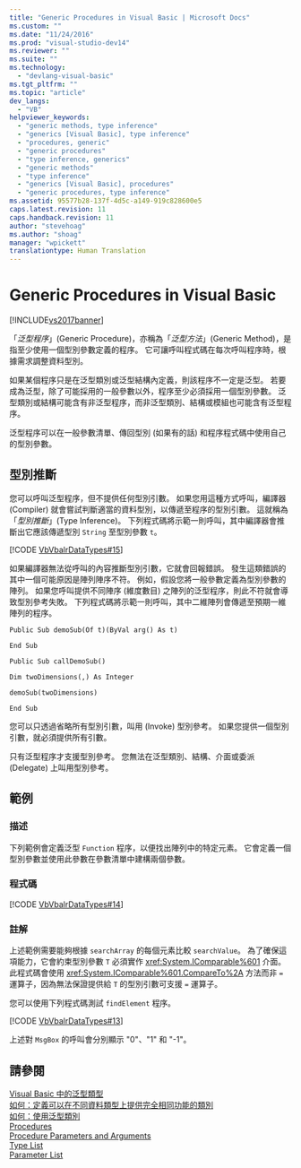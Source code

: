 ```yaml
---
title: "Generic Procedures in Visual Basic | Microsoft Docs"
ms.custom: ""
ms.date: "11/24/2016"
ms.prod: "visual-studio-dev14"
ms.reviewer: ""
ms.suite: ""
ms.technology: 
  - "devlang-visual-basic"
ms.tgt_pltfrm: ""
ms.topic: "article"
dev_langs: 
  - "VB"
helpviewer_keywords: 
  - "generic methods, type inference"
  - "generics [Visual Basic], type inference"
  - "procedures, generic"
  - "generic procedures"
  - "type inference, generics"
  - "generic methods"
  - "type inference"
  - "generics [Visual Basic], procedures"
  - "generic procedures, type inference"
ms.assetid: 95577b28-137f-4d5c-a149-919c828600e5
caps.latest.revision: 11
caps.handback.revision: 11
author: "stevehoag"
ms.author: "shoag"
manager: "wpickett"
translationtype: Human Translation
---
```

# Generic Procedures in Visual Basic
[!INCLUDE[vs2017banner](../../../../csharp/includes/vs2017banner.md)]

「*泛型程序*」\(Generic Procedure\)，亦稱為「*泛型方法*」\(Generic Method\)，是指至少使用一個型別參數定義的程序。  它可讓呼叫程式碼在每次呼叫程序時，根據需求調整資料型別。  
  
 如果某個程序只是在泛型類別或泛型結構內定義，則該程序不一定是泛型。  若要成為泛型，除了可能採用的一般參數以外，程序至少必須採用一個型別參數。  泛型類別或結構可能含有非泛型程序，而非泛型類別、結構或模組也可能含有泛型程序。  
  
 泛型程序可以在一般參數清單、傳回型別 \(如果有的話\) 和程序程式碼中使用自己的型別參數。  
  
## 型別推斷  
 您可以呼叫泛型程序，但不提供任何型別引數。  如果您用這種方式呼叫，編譯器 \(Compiler\) 就會嘗試判斷適當的資料型別，以傳遞至程序的型別引數。  這就稱為「*型別推斷*」\(Type Inference\)。  下列程式碼將示範一則呼叫，其中編譯器會推斷出它應該傳遞型別 `String` 至型別參數 `t`。  
  
 [!CODE [VbVbalrDataTypes#15](../CodeSnippet/VS_Snippets_VBCSharp/VbVbalrDataTypes#15)]  
  
 如果編譯器無法從呼叫的內容推斷型別引數，它就會回報錯誤。  發生這類錯誤的其中一個可能原因是陣列陣序不符。  例如，假設您將一般參數定義為型別參數的陣列。  如果您呼叫提供不同陣序 \(維度數目\) 之陣列的泛型程序，則此不符就會導致型別參考失敗。  下列程式碼將示範一則呼叫，其中二維陣列會傳遞至預期一維陣列的程序。  
  
 `Public Sub demoSub(Of t)(ByVal arg() As t)`  
  
 `End Sub`  
  
 `Public Sub callDemoSub()`  
  
 `Dim twoDimensions(,) As Integer`  
  
 `demoSub(twoDimensions)`  
  
 `End Sub`  
  
 您可以只透過省略所有型別引數，叫用 \(Invoke\) 型別參考。  如果您提供一個型別引數，就必須提供所有引數。  
  
 只有泛型程序才支援型別參考。  您無法在泛型類別、結構、介面或委派 \(Delegate\) 上叫用型別參考。  
  
## 範例  
  
### 描述  
 下列範例會定義泛型 `Function` 程序，以便找出陣列中的特定元素。  它會定義一個型別參數並使用此參數在參數清單中建構兩個參數。  
  
### 程式碼  
 [!CODE [VbVbalrDataTypes#14](../CodeSnippet/VS_Snippets_VBCSharp/VbVbalrDataTypes#14)]  
  
### 註解  
 上述範例需要能夠根據 `searchArray` 的每個元素比較 `searchValue`。  為了確保這項能力，它會約束型別參數 `T` 必須實作 <xref:System.IComparable%601> 介面。  此程式碼會使用 <xref:System.IComparable%601.CompareTo%2A> 方法而非 `=` 運算子，因為無法保證提供給 `T` 的型別引數可支援 `=` 運算子。  
  
 您可以使用下列程式碼測試 `findElement` 程序。  
  
 [!CODE [VbVbalrDataTypes#13](../CodeSnippet/VS_Snippets_VBCSharp/VbVbalrDataTypes#13)]  
  
 上述對 `MsgBox` 的呼叫會分別顯示 "0"、"1" 和 "\-1"。  
  
## 請參閱  
 [Visual Basic 中的泛型類型](../../../../visual-basic/programming-guide/language-features/data-types/generic-types.md)   
 [如何：定義可以在不同資料類型上提供完全相同功能的類別](../../../../visual-basic/programming-guide/language-features/data-types/how-to-define-a-class-that-can-provide-identical-functionality.md)   
 [如何：使用泛型類別](../../../../visual-basic/programming-guide/language-features/data-types/how-to-use-a-generic-class.md)   
 [Procedures](../../../../visual-basic/programming-guide/language-features/procedures/index.md)   
 [Procedure Parameters and Arguments](../../../../visual-basic/programming-guide/language-features/procedures/procedure-parameters-and-arguments.md)   
 [Type List](../../../../visual-basic/language-reference/statements/type-list.md)   
 [Parameter List](../../../../visual-basic/language-reference/statements/parameter-list.md)